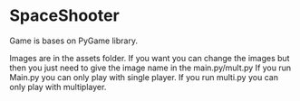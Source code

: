# SpaceShooter
Game is bases on PyGame library.

Images are in the assets folder. If you want you can change the images but then you just need to give the image name in the main.py/mult.py
If you run Main.py you can only play with single player.
If you run multi.py you can only play with multiplayer.
